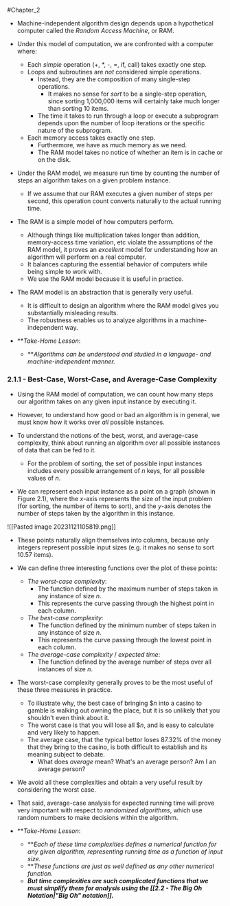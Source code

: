 #Chapter_2 
- Machine-independent algorithm design depends upon a hypothetical computer called the *Random Access Machine*, or RAM.
- Under this model of computation, we are confronted with a computer where:
	- Each *simple* operation (+, \*, -, =, if, call) takes exactly one step.
	- Loops and subroutines are *not* considered simple operations.
		- Instead, they are the composition of many single-step operations.
			- It makes no sense for *sort* to be a single-step operation, since sorting 1,000,000 items will certainly take much longer than sorting 10 items.
		- The time it takes to run through a loop or execute a subprogram depends upon the number of loop iterations or the specific nature of the subprogram.
	- Each memory access takes exactly one step.
		- Furthermore, we have as much memory as we need.
		- The RAM model takes no notice of whether an item is in cache or on the disk.

- Under the RAM model, we measure run time by counting the number of steps an algorithm takes on a given problem instance.
	- If we assume that our RAM executes a given number of steps per second, this operation count converts naturally to the actual running time.

- The RAM is a simple model of how computers perform.
	- Although things like multiplication takes longer than addition, memory-access time variation, etc violate the assumptions of the RAM model, it proves an *excellent* model for understanding how an algorithm will perform on a real computer.
	- It balances capturing the essential behavior of computers while being simple to work with.
	- We use the RAM model because it is useful in practice.

- The RAM model is an abstraction that is generally very useful.
	- It is difficult to design an algorithm where the RAM model gives you substantially misleading results.
	- The robustness enables us to analyze algorithms in a machine-independent way.

- ***Take-Home Lesson*:
	- ***Algorithms can be understood and studied in a language- and machine-independent manner.*

### 2.1.1 - Best-Case, Worst-Case, and Average-Case Complexity
- Using the RAM model of computation, we can count how many steps our algorithm takes on any given input instance by executing it.
- However, to understand how good or bad an algorithm is in general, we must know how it works over *all* possible instances.

- To understand the notions of the best, worst, and average-case complexity, think about running an algorithm over all possible instances of data that can be fed to it.
	- For the problem of sorting, the set of possible input instances includes every possible arrangement of *n* keys, for all possible values of *n*.
- We can represent each input instance as a point on a graph (shown in Figure 2.1), where the *x*-axis represents the size of the input problem (for sorting, the number of items to sort), and the *y*-axis denotes the number of steps taken by the algorithm in this instance.

![[Pasted image 20231121105819.png]]

- These points naturally align themselves into columns, because only integers represent possible input sizes (e.g. it makes no sense to sort 10.57 items).
- We can define three interesting functions over the plot of these points:
	- *The worst-case complexity*:
		- The function defined by the maximum number of steps taken in any instance of size *n*. 
		- This represents the curve passing through the highest point in each column.
	- *The best-case complexity*:
		- The function defined by the minimum number of steps taken in any instance of size *n*.
		- This represents the curve passing through the lowest point in each column.
	- *The average-case complexity* / *expected time*:
		- The function defined by the average number of steps over all instances of size *n*.

- The worst-case complexity generally proves to be the most useful of these three measures in practice.
	- To illustrate why, the best case of bringing $*n* into a casino to gamble is walking out owning the place, but it is so unlikely that you shouldn't even think about it.
	- The worst case is that you will lose all $*n*, and is easy to calculate and very likely to happen.
	- The average case, that the typical bettor loses 87.32% of the money that they bring to the casino, is both difficult to establish and its meaning subject to debate.
		- What does *average* mean? What's an average person? Am I an average person?
- We avoid all these complexities and obtain a very useful result by considering the worst case.

- That said, average-case analysis for expected running time will prove very important with respect to *randomized algorithms*, which use random numbers to make decisions within the algorithm.

- ***Take-Home Lesson*:
	- ***Each of these time complexities defines a numerical function for any given algorithm, representing running time as a function of input size.*
	- ***These functions are just as well defined as any other numerical function.*
	- ***But time complexities are such complicated functions that we must simplify them for analysis using the [[2.2 - The Big Oh Notation|"Big Oh" notation]].***